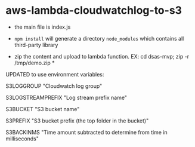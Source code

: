 # aws-lambda-cloudwatchlog-to-s3

 * the main file is index.js 

 * `npm install` will generate a directory `node_modules` which contains all third-party library

 * zip the content and upload to lambda function. EX: cd dsas-mvp; zip -r /tmp/demo.zip *
 
 UPDATED to use environment variables:
 
S3LOGGROUP         "Cloudwatch log group"   

S3LOGSTREAMPREFIX  "Log stream prefix name"

S3BUCKET           "S3 bucket name"

S3PREFIX           "S3 bucket prefix (the top folder in the bucket)"

S3BACKINMS         "Time amount subtracted to determine from time in milliseconds" 


